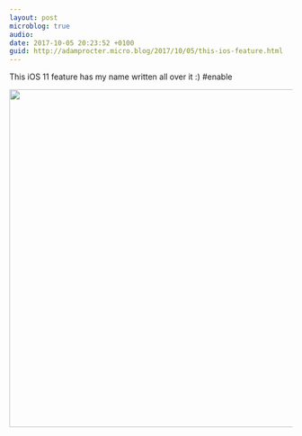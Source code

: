 ```yaml
---
layout: post
microblog: true
audio: 
date: 2017-10-05 20:23:52 +0100
guid: http://adamprocter.micro.blog/2017/10/05/this-ios-feature.html
---
```

This iOS 11 feature has my name written all over it :) #enable

<img src="http://discursive.adamprocter.co.uk/uploads/2017/e3161ee52f.jpg" width="600" height="600" />
